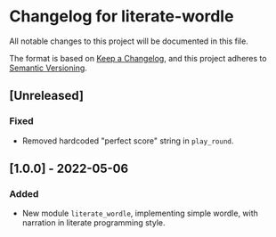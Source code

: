 # Changelog for literate-wordle

All notable changes to this project will be documented in this file.

The format is based on [Keep a Changelog](https://keepachangelog.com/en/1.0.0/),
and this project adheres to [Semantic
Versioning](https://semver.org/spec/v2.0.0.html).

## [Unreleased]
### Fixed
- Removed hardcoded "perfect score" string in `play_round`.


## [1.0.0] - 2022-05-06
### Added
- New module `literate_wordle`, implementing simple wordle, with narration in
  literate programming style.
